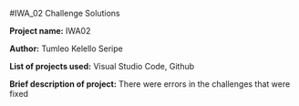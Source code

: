 #IWA_02 Challenge Solutions

**Project name:** IWA02

**Author:** Tumleo Kelello Seripe

**List of projects used:** Visual Studio Code, Github

**Brief description of project:** There were errors in the challenges that were fixed